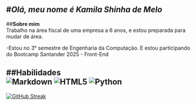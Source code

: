 #*Olá, meu nome é Kamila Shinha de Melo*
---
##**Sobre mim**  
Trabalho na área fiscal de uma empresa a 6 anos, e estou preparada para mudar de área.  

-Estou no 3° semestre de Engenharia da Computação. E estou participando do Bootcamp Santander 2025 - Front-End

##**Habilidades**  
![Markdown](https://img.shields.io/badge/Markdown-000?style=for-the-badge&logo=markdown)
![HTML5](https://img.shields.io/badge/HTML5-E34F26?style=for-the-badge&logo=html5&logoColor=white)
![Python](https://img.shields.io/badge/python-3670A0?style=for-the-badge&logo=python&logoColor=ffdd54)
---
[![GitHub Streak](https://streak-stats.demolab.com/?user=KAMIS2589&theme=bear&background=000&border=30A3DC&dates=FFF)](https://git.io/streak-stats)